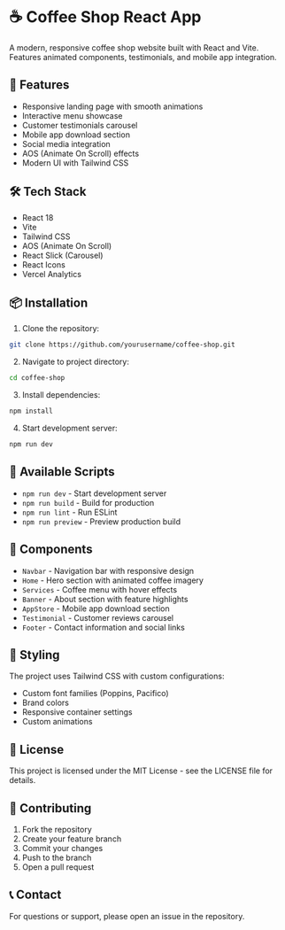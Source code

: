 # ☕ Coffee Shop React App

A modern, responsive coffee shop website built with React and Vite. Features animated components, testimonials, and mobile app integration.

## 🚀 Features

- Responsive landing page with smooth animations
- Interactive menu showcase
- Customer testimonials carousel
- Mobile app download section
- Social media integration
- AOS (Animate On Scroll) effects
- Modern UI with Tailwind CSS

## 🛠️ Tech Stack

- React 18
- Vite
- Tailwind CSS
- AOS (Animate On Scroll)
- React Slick (Carousel)
- React Icons
- Vercel Analytics

## 📦 Installation

1. Clone the repository:
```bash
git clone https://github.com/yourusername/coffee-shop.git
```

2. Navigate to project directory:
```bash
cd coffee-shop
```

3. Install dependencies:
```bash
npm install
```

4. Start development server:
```bash
npm run dev
```

## 🔧 Available Scripts

- `npm run dev` - Start development server
- `npm run build` - Build for production
- `npm run lint` - Run ESLint
- `npm run preview` - Preview production build

## 📱 Components

- `Navbar` - Navigation bar with responsive design
- `Home` - Hero section with animated coffee imagery
- `Services` - Coffee menu with hover effects
- `Banner` - About section with feature highlights
- `AppStore` - Mobile app download section
- `Testimonial` - Customer reviews carousel
- `Footer` - Contact information and social links

## 🎨 Styling

The project uses Tailwind CSS with custom configurations:
- Custom font families (Poppins, Pacifico)
- Brand colors
- Responsive container settings
- Custom animations

## 📄 License

This project is licensed under the MIT License - see the LICENSE file for details.

## 🤝 Contributing

1. Fork the repository
2. Create your feature branch
3. Commit your changes
4. Push to the branch
5. Open a pull request

## 📞 Contact

For questions or support, please open an issue in the repository.

